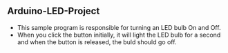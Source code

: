 ## Arduino-LED-Project
* This sample program is responsible for turning an LED bulb On and Off.
* When you click the button initially, it will light the LED bulb for a second and when the button is released, the buld should go off.
